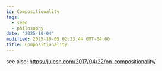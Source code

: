 ```yaml
---
id: Compositionality
tags:
  - seed
  - philosophy
date: "2025-10-04"
modified: 2025-10-05 02:23:44 GMT-04:00
title: Compositionality
---
```


see also: https://julesh.com/2017/04/22/on-compositionality/
